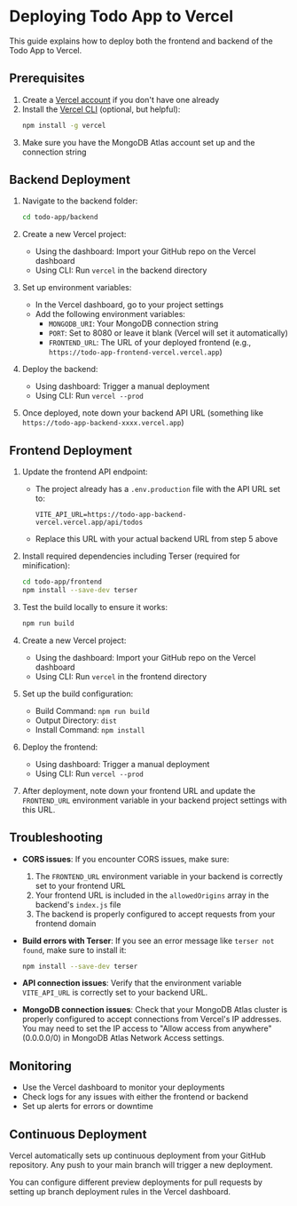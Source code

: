 # Deploying Todo App to Vercel

This guide explains how to deploy both the frontend and backend of the Todo App to Vercel.

## Prerequisites

1. Create a [Vercel account](https://vercel.com/signup) if you don't have one already
2. Install the [Vercel CLI](https://vercel.com/docs/cli) (optional, but helpful):
   ```bash
   npm install -g vercel
   ```
3. Make sure you have the MongoDB Atlas account set up and the connection string

## Backend Deployment

1. Navigate to the backend folder:
   ```bash
   cd todo-app/backend
   ```

2. Create a new Vercel project:
   - Using the dashboard: Import your GitHub repo on the Vercel dashboard
   - Using CLI: Run `vercel` in the backend directory

3. Set up environment variables:
   - In the Vercel dashboard, go to your project settings
   - Add the following environment variables:
     - `MONGODB_URI`: Your MongoDB connection string
     - `PORT`: Set to 8080 or leave it blank (Vercel will set it automatically)
     - `FRONTEND_URL`: The URL of your deployed frontend (e.g., `https://todo-app-frontend-vercel.vercel.app`)

4. Deploy the backend:
   - Using dashboard: Trigger a manual deployment
   - Using CLI: Run `vercel --prod`

5. Once deployed, note down your backend API URL (something like `https://todo-app-backend-xxxx.vercel.app`)

## Frontend Deployment

1. Update the frontend API endpoint:
   - The project already has a `.env.production` file with the API URL set to:
     ```
     VITE_API_URL=https://todo-app-backend-vercel.vercel.app/api/todos
     ```
   - Replace this URL with your actual backend URL from step 5 above

2. Install required dependencies including Terser (required for minification):
   ```bash
   cd todo-app/frontend
   npm install --save-dev terser
   ```

3. Test the build locally to ensure it works:
   ```bash
   npm run build
   ```

4. Create a new Vercel project:
   - Using the dashboard: Import your GitHub repo on the Vercel dashboard
   - Using CLI: Run `vercel` in the frontend directory

5. Set up the build configuration:
   - Build Command: `npm run build`
   - Output Directory: `dist`
   - Install Command: `npm install`

6. Deploy the frontend:
   - Using dashboard: Trigger a manual deployment
   - Using CLI: Run `vercel --prod`

7. After deployment, note down your frontend URL and update the `FRONTEND_URL` environment variable in your backend project settings with this URL.

## Troubleshooting

- **CORS issues**: If you encounter CORS issues, make sure:
  1. The `FRONTEND_URL` environment variable in your backend is correctly set to your frontend URL
  2. Your frontend URL is included in the `allowedOrigins` array in the backend's `index.js` file
  3. The backend is properly configured to accept requests from your frontend domain

- **Build errors with Terser**: If you see an error message like `terser not found`, make sure to install it:
  ```bash
  npm install --save-dev terser
  ```

- **API connection issues**: Verify that the environment variable `VITE_API_URL` is correctly set to your backend URL.

- **MongoDB connection issues**: Check that your MongoDB Atlas cluster is properly configured to accept connections from Vercel's IP addresses. You may need to set the IP access to "Allow access from anywhere" (0.0.0.0/0) in MongoDB Atlas Network Access settings.

## Monitoring

- Use the Vercel dashboard to monitor your deployments
- Check logs for any issues with either the frontend or backend
- Set up alerts for errors or downtime

## Continuous Deployment

Vercel automatically sets up continuous deployment from your GitHub repository. Any push to your main branch will trigger a new deployment.

You can configure different preview deployments for pull requests by setting up branch deployment rules in the Vercel dashboard. 